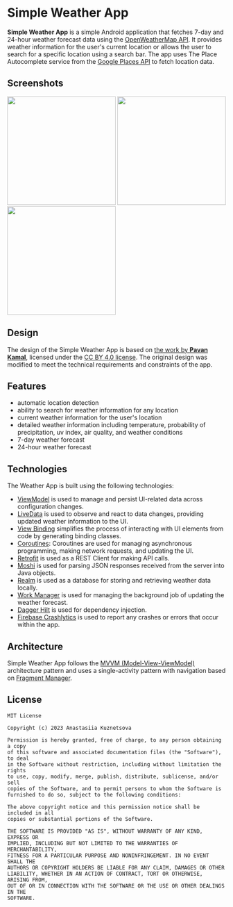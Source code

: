 # Simple Weather App
**Simple Weather App** is a simple Android application that fetches 7-day and 24-hour weather forecast data using the [OpenWeatherMap API](https://openweathermap.org/). It provides weather information for the user's current location or allows the user to search for a specific location using a search bar. The app uses The Place Autocomplete service from the [Google Places API](https://developers.google.com/maps/documentation/places/) to fetch location data.

## Screenshots
<img src="https://user-images.githubusercontent.com/44202107/248884070-edef3adb-1073-4cb8-be40-f55d08df9323.jpg" width="250"> <img src="https://user-images.githubusercontent.com/44202107/248884080-b17914f6-b2e5-43ce-9ffe-f4f3d08e4b89.jpg" width="250"> <img src="https://user-images.githubusercontent.com/44202107/248884083-bea3f78e-cebd-44ff-a0ee-3ad22c55f284.jpg" width="250">

## Design
The design of the Simple Weather App is based on [the work by **Pavan Kamal**](https://www.figma.com/community/file/1019097765306863573/Minimal-Weather-App), licensed under the [CC BY 4.0 license](https://creativecommons.org/licenses/by/4.0/). The original design was modified to meet the technical requirements and constraints of the app.

## Features
- automatic location detection
- ability to search for weather information for any location
- current weather information for the user's location
- detailed weather information including temperature, probability of precipitation, uv index, air quality, and weather conditions
- 7-day weather forecast
- 24-hour weather forecast

## Technologies
The Weather App is built using the following technologies:

- [ViewModel](https://developer.android.com/topic/libraries/architecture/viewmodel) is used to manage and persist UI-related data across configuration changes.
- [LiveData](https://developer.android.com/topic/libraries/architecture/livedata) is used to observe and react to data changes, providing updated weather information to the UI.
- [View Binding](https://developer.android.com/topic/libraries/view-binding) simplifies the process of interacting with UI elements from code by generating binding classes.
- [Coroutines](https://kotlinlang.org/docs/coroutines-overview): Coroutines are used for managing asynchronous programming, making network requests, and updating the UI.
- [Retrofit](https://square.github.io/retrofit) is used as a REST Client for making API calls.
- [Moshi](https://github.com/google/gson) is used for parsing JSON responses received from the server into Java objects.
- [Realm](https://realm.io/) is used as a database for storing and retrieving weather data locally.
- [Work Manager](https://developer.android.com/topic/libraries/architecture/workmanager) is used for managing the background job of updating the weather forecast.
- [Dagger Hilt](https://dagger.dev/hilt) is used for dependency injection.
- [Firebase Crashlytics](https://firebase.google.com/docs/crashlytics) is used to report any crashes or errors that occur within the app.

## Architecture
Simple Weather App follows the [MVVM (Model-View-ViewModel)](https://developer.android.com/topic/architecture#recommended-app-arch) architecture pattern and uses a single-activity pattern with navigation based on [Fragment Manager](https://developer.android.com/guide/fragments/fragmentmanager).

## License
```
MIT License

Copyright (c) 2023 Anastasiia Kuznetsova

Permission is hereby granted, free of charge, to any person obtaining a copy
of this software and associated documentation files (the "Software"), to deal
in the Software without restriction, including without limitation the rights
to use, copy, modify, merge, publish, distribute, sublicense, and/or sell
copies of the Software, and to permit persons to whom the Software is
furnished to do so, subject to the following conditions:

The above copyright notice and this permission notice shall be included in all
copies or substantial portions of the Software.

THE SOFTWARE IS PROVIDED "AS IS", WITHOUT WARRANTY OF ANY KIND, EXPRESS OR
IMPLIED, INCLUDING BUT NOT LIMITED TO THE WARRANTIES OF MERCHANTABILITY,
FITNESS FOR A PARTICULAR PURPOSE AND NONINFRINGEMENT. IN NO EVENT SHALL THE
AUTHORS OR COPYRIGHT HOLDERS BE LIABLE FOR ANY CLAIM, DAMAGES OR OTHER
LIABILITY, WHETHER IN AN ACTION OF CONTRACT, TORT OR OTHERWISE, ARISING FROM,
OUT OF OR IN CONNECTION WITH THE SOFTWARE OR THE USE OR OTHER DEALINGS IN THE
SOFTWARE.
```
